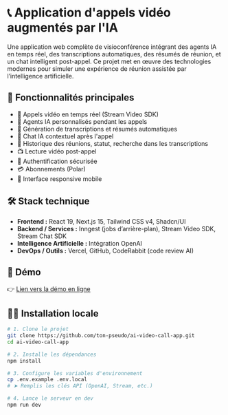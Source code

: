 # 📞 Application d'appels vidéo augmentés par l'IA

Une application web complète de visioconférence intégrant des agents IA en temps réel, des transcriptions automatiques, des résumés de réunion, et un chat intelligent post-appel. Ce projet met en œuvre des technologies modernes pour simuler une expérience de réunion assistée par l’intelligence artificielle.

## 🚀 Fonctionnalités principales

- 🔴 Appels vidéo en temps réel (Stream Video SDK)
- 🤖 Agents IA personnalisés pendant les appels
- 🧠 Génération de transcriptions et résumés automatiques
- 💬 Chat IA contextuel après l'appel
- 📂 Historique des réunions, statut, recherche dans les transcriptions
- 📺 Lecture vidéo post-appel
- 🔐 Authentification sécurisée
- 💳 Abonnements (Polar)
- 📱 Interface responsive mobile

## 🛠️ Stack technique

- **Frontend :** React 19, Next.js 15, Tailwind CSS v4, Shadcn/UI
- **Backend / Services :** Inngest (jobs d’arrière-plan), Stream Video SDK, Stream Chat SDK
- **Intelligence Artificielle :** Intégration OpenAI
- **DevOps / Outils :** Vercel, GitHub, CodeRabbit (code review AI)

## 📸 Démo

👉 [Lien vers la démo en ligne](https://saas-talkai.vercel.app/)  

## 🧑‍💻 Installation locale

```bash
# 1. Clone le projet
git clone https://github.com/ton-pseudo/ai-video-call-app.git
cd ai-video-call-app

# 2. Installe les dépendances
npm install

# 3. Configure les variables d'environnement
cp .env.example .env.local
# ➤ Remplis les clés API (OpenAI, Stream, etc.)

# 4. Lance le serveur en dev
npm run dev
